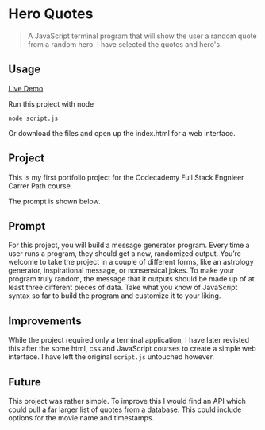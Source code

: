 # Hero Quotes
> A JavaScript terminal program that will show the user a random quote from a random hero.
> I have selected the quotes and hero's.

## Usage
[Live Demo](https://jolbol1.github.io/hero_quotes/)

Run this project with node

`node script.js`

Or download the files and open up the index.html for a web interface.

## Project
This is my first portfolio project for the Codecademy Full Stack Engnieer Carrer Path course.

The prompt is shown below.

## Prompt
For this project, you will build a message generator program. Every time a user runs a program, they should get a new, randomized output. You’re welcome to take the project in a couple of different forms, like an astrology generator, inspirational message, or nonsensical jokes. To make your program truly random, the message that it outputs should be made up of at least three different pieces of data. Take what you know of JavaScript syntax so far to build the program and customize it to your liking.

## Improvements
While the project required only a terminal application, I have later revisted this after the some html, css and JavaScript courses to create a simple web interface. I have left the original `script.js` untouched however.

## Future
This project was rather simple. To improve this I would find an API which could pull a far larger list of quotes from a database. This could include options for the movie name and timestamps.
